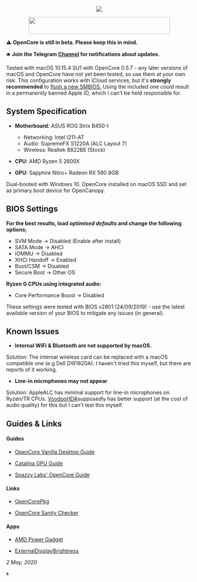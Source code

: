 <p align="center">
	<img src="https://ibin.co/52IbeCHLerMK.png"/>
</p>

<p align="center">
	<img src="https://ibin.co/4wROyHBs3PAE.png" width="383" height="46"/>
</p>

⚠️ **OpenCore is still in beta. Please keep this in mind.**

🛎 **Join the Telegram [Channel](https://t.me/macOSstrixB450i) for notifications about updates.**

Tested with macOS 10.15.4 SU1 with OpenCore 0.5.7 - any later versions of macOS and OpenCore have not yet been tested, so use them at your own risk. This configuration works with iCloud services, but it's **strongly recommended** to [flush a new SMBIOS.](https://dortania.github.io/OpenCore-Desktop-Guide/AMD/zen.html#platforminfo) Using the included one could result in a permanently banned Apple ID, which I can't be held responsible for.

## System Specification

* **Motherboard:** ASUS ROG Strix B450-I
	* Networking: Intel I211-AT
	* Audio: SupremeFX S1220A (ALC Layout 7)
	* Wireless: Realtek 8822BE (Stock)

* **CPU:** AMD Ryzen 5 2600X
* **GPU:** Sapphire Nitro+ Radeon RX 580 8GB

Dual-booted with Windows 10. OpenCore installed on macOS SSD and set as primary boot device for OpenCanopy.


## BIOS Settings
**For the best results, load *optimised defaults* and change the following options;**

* SVM Mode -> Disabled (Enable after install)
* SATA Mode -> AHCI
* IOMMU -> Disabled
* XHCI Handoff -> Enabled
* Boot/CSM -> Disabled
* Secure Boot -> Other OS

**Ryzen G CPUs using integrated audio:**

* Core Performance Boost -> Disabled

These settings were tested with BIOS v2801 (24/09/2019) - use the latest available version of your BIOS to mitigate any issues (in general).

## Known Issues

* **Internal WiFi & Bluetooth are not supported by macOS.**

Solution: The internal wireless card can be replaced with a macOS compatible one (e.g Dell DW1820A). I haven't tried this myself, but there are reports of it working.

* **Line-in microphones may not appear**

Solution: AppleALC has minimal support for line-in microphones on Ryzen/TR CPUs. [VoodooHDA](https://sourceforge.net/projects/voodoohda/)supposedly has better support (at the cost of audio quality) for this but I can't test this myself.

## Guides & Links

#### Guides

* [OpenCore Vanilla Desktop Guide](https://dortania.github.io/OpenCore-Desktop-Guide)

* [Catalina GPU Guide](https://khronokernel-3.gitbook.io/catalina-gpu-buyers-guide/)

* [Snazzy Labs' OpenCore Guide](https://youtu.be/l_QPLl81GrY)

#### Links

* [OpenCorePkg](https://github.com/acidanthera/OpenCorePkg)

* [OpenCore Sanity Checker](https://opencore.slowgeek.com)

#### Apps

* [AMD Power Gadget](https://github.com/trulyspinach/SMCAMDProcessor/releases)

* [External­Display­Brightness](https://github.com/fnesveda/ExternalDisplayBrightness/releases)

*2 May, 2020*

🌀
